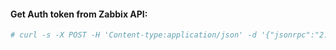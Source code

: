 #### Get Auth token from Zabbix API:

```bash
# curl -s -X POST -H 'Content-type:application/json' -d '{"jsonrpc":"2.0","method":"user.login","params":{ "user":"admin","password":"Zumrud123"},"auth":null,"id":0}' http://10.3.55.100/zabbix/api_jsonrpc.php | jq -r .result
```


